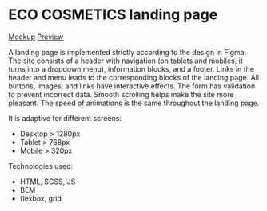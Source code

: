 # ECO COSMETICS landing page

[Mockup](https://www.figma.com/file/Fz588JKGuPS2Bk21De4KE5/Brand-of-eco-cosmetics-_FE-students)
[Preview](https://MishaLehotskyi.github.io/Eco-Cosmetics/)

A landing page is implemented strictly according to the design in Figma. The site consists of a header with navigation (on tablets and mobiles, it turns into a dropdown menu), information blocks, and a footer. Links in the header and menu leads to the corresponding blocks of the landing page. All buttons, images, and links have interactive effects. The form has validation to prevent incorrect data. Smooth scrolling helps make the site more pleasant. The speed of animations is the same throughout the landing page.

It is adaptive for different screens:
* Desktop > 1280px
* Tablet > 768px
* Mobile > 320px

Technologies used:
* HTML, SCSS, JS
* BEM
* flexbox, grid
